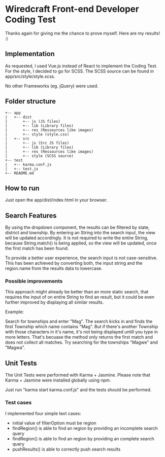 # Wiredcraft Front-end Developer Coding Test

Thanks again for giving me the chance to prove myself. Here are my results! :)

## Implementation

As requested, I used Vue.js instead of React to implement the Coding Test. For the style, I decided to go for SCSS. The SCSS source can be found in app/src/style/style.scss.

No other Frameworks (eg. jQuery) were used.

## Folder structure

```
+-- app
|   +-- dist
|       +-- js (JS files)
|       +-- lib (Library files)
|       +-- res (Ressources like images)
|       +-- style (style.css)
|   +-- src
|       +-- js (Src JS files)
|       +-- lib (Library files)
|       +-- res (Ressources like images)
|       +-- style (SCSS source)
+-- test
|   +-- karma.conf.js
|   +-- test.js
+-- README.md
```
## How to run

Just open the app/dist/index.html in your browser.

## Search Features

By using the dropdown component, the results can be filtered by state, district and township. By entering an String into the search input, the view will be updated accordingly. It is not required to write the entire String, because String.match() is being applied, so the view will be updated, once the first match has been found.

To provide a better user experience, the search input is not case-sensitive. This has been achieved by converting both, the input string and the region.name from the results data to lowercase.

### Possible improvements

This approach might already be better than an more static search, that requires the input of on entire String to find an result, but it could be even further improved by displaying all similar results.

Example:

Search for townships and enter "Mag". The search kicks in and finds the first Township which name contains "Mag". But if there's another Township with those characters in it's name, it's not being displayed untill you type in more letters. That's becuase the method only returns the first match and does not collect all matches. Try searching for the townships "Magwe" and "Magwa".

## Unit Tests

The Unit Tests were performed with Karma + Jasmine. Please note that Karma +  Jasmine were installed globally using npm.

Just run "karma start karma.conf.js" and the tests should be performed.

### Test cases

I implemented four simple text cases:

- initial value of filterOption must be region
- findRegion() is able to find an region by providing an incomplete search query
- findRegion() is able to find an region by providing an complete search query
- pushResults() is able to correctly push search results



